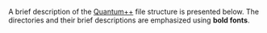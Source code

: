 A brief description of the [Quantum++](https://github.com/vsoftco/qpp)
file structure is presented below. The directories and
their brief descriptions are emphasized using **bold fonts**.